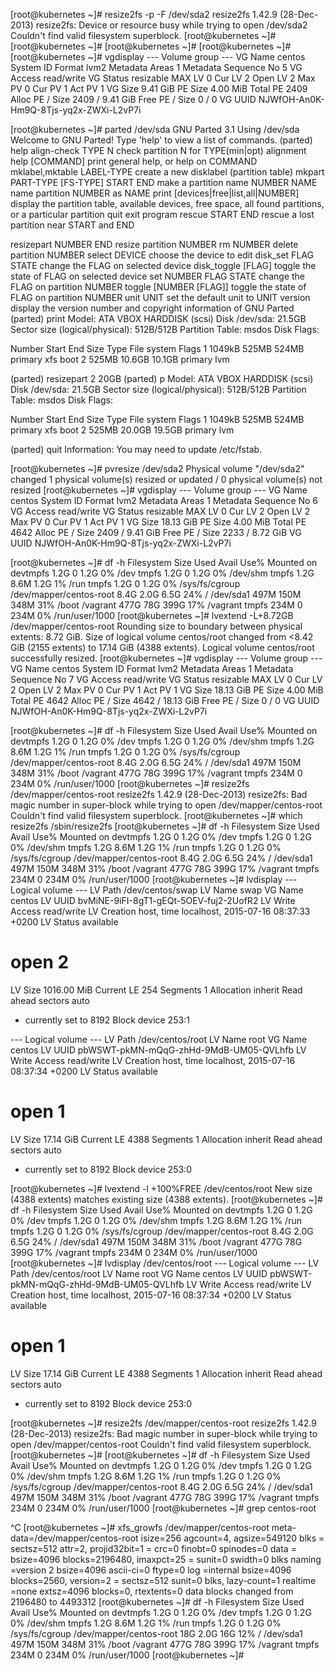 [root@kubernetes ~]# resize2fs -p -F /dev/sda2
resize2fs 1.42.9 (28-Dec-2013)
resize2fs: Device or resource busy while trying to open /dev/sda2
Couldn't find valid filesystem superblock.
[root@kubernetes ~]#
[root@kubernetes ~]#
[root@kubernetes ~]#
[root@kubernetes ~]#
[root@kubernetes ~]# vgdisplay
  --- Volume group ---
  VG Name               centos
  System ID
  Format                lvm2
  Metadata Areas        1
  Metadata Sequence No  5
  VG Access             read/write
  VG Status             resizable
  MAX LV                0
  Cur LV                2
  Open LV               2
  Max PV                0
  Cur PV                1
  Act PV                1
  VG Size               9.41 GiB
  PE Size               4.00 MiB
  Total PE              2409
  Alloc PE / Size       2409 / 9.41 GiB
  Free  PE / Size       0 / 0
  VG UUID               NJWfOH-An0K-Hm9Q-8Tjs-yq2x-ZWXi-L2vP7i

[root@kubernetes ~]# parted /dev/sda
GNU Parted 3.1
Using /dev/sda
Welcome to GNU Parted! Type 'help' to view a list of commands.
(parted) help
  align-check TYPE N                        check partition N for TYPE(min|opt) alignment
  help [COMMAND]                           print general help, or help on COMMAND
  mklabel,mktable LABEL-TYPE               create a new disklabel (partition table)
  mkpart PART-TYPE [FS-TYPE] START END     make a partition
  name NUMBER NAME                         name partition NUMBER as NAME
  print [devices|free|list,all|NUMBER]     display the partition table, available devices, free space, all found partitions, or a particular partition
  quit                                     exit program
  rescue START END                         rescue a lost partition near START and END

  resizepart NUMBER END                    resize partition NUMBER
  rm NUMBER                                delete partition NUMBER
  select DEVICE                            choose the device to edit
  disk_set FLAG STATE                      change the FLAG on selected device
  disk_toggle [FLAG]                       toggle the state of FLAG on selected device
  set NUMBER FLAG STATE                    change the FLAG on partition NUMBER
  toggle [NUMBER [FLAG]]                   toggle the state of FLAG on partition NUMBER
  unit UNIT                                set the default unit to UNIT
  version                                  display the version number and copyright information of GNU Parted
(parted) print
Model: ATA VBOX HARDDISK (scsi)
Disk /dev/sda: 21.5GB
Sector size (logical/physical): 512B/512B
Partition Table: msdos
Disk Flags:

Number  Start   End     Size    Type     File system  Flags
 1      1049kB  525MB   524MB   primary  xfs          boot
 2      525MB   10.6GB  10.1GB  primary               lvm

(parted) resizepart 2 20GB
(parted) p
Model: ATA VBOX HARDDISK (scsi)
Disk /dev/sda: 21.5GB
Sector size (logical/physical): 512B/512B
Partition Table: msdos
Disk Flags:

Number  Start   End     Size    Type     File system  Flags
 1      1049kB  525MB   524MB   primary  xfs          boot
 2      525MB   20.0GB  19.5GB  primary               lvm

(parted) quit
Information: You may need to update /etc/fstab.

[root@kubernetes ~]# pvresize /dev/sda2
  Physical volume "/dev/sda2" changed
  1 physical volume(s) resized or updated / 0 physical volume(s) not resized
[root@kubernetes ~]# vgdisplay
  --- Volume group ---
  VG Name               centos
  System ID
  Format                lvm2
  Metadata Areas        1
  Metadata Sequence No  6
  VG Access             read/write
  VG Status             resizable
  MAX LV                0
  Cur LV                2
  Open LV               2
  Max PV                0
  Cur PV                1
  Act PV                1
  VG Size               18.13 GiB
  PE Size               4.00 MiB
  Total PE              4642
  Alloc PE / Size       2409 / 9.41 GiB
  Free  PE / Size       2233 / 8.72 GiB
  VG UUID               NJWfOH-An0K-Hm9Q-8Tjs-yq2x-ZWXi-L2vP7i

[root@kubernetes ~]# df -h
Filesystem               Size  Used Avail Use% Mounted on
devtmpfs                 1.2G     0  1.2G   0% /dev
tmpfs                    1.2G     0  1.2G   0% /dev/shm
tmpfs                    1.2G  8.6M  1.2G   1% /run
tmpfs                    1.2G     0  1.2G   0% /sys/fs/cgroup
/dev/mapper/centos-root  8.4G  2.0G  6.5G  24% /
/dev/sda1                497M  150M  348M  31% /boot
/vagrant                 477G   78G  399G  17% /vagrant
tmpfs                    234M     0  234M   0% /run/user/1000
[root@kubernetes ~]# lvextend  -L+8.72GB /dev/mapper/centos-root
  Rounding size to boundary between physical extents: 8.72 GiB.
  Size of logical volume centos/root changed from <8.42 GiB (2155 extents) to 17.14 GiB (4388 extents).
  Logical volume centos/root successfully resized.
[root@kubernetes ~]# vgdisplay
  --- Volume group ---
  VG Name               centos
  System ID
  Format                lvm2
  Metadata Areas        1
  Metadata Sequence No  7
  VG Access             read/write
  VG Status             resizable
  MAX LV                0
  Cur LV                2
  Open LV               2
  Max PV                0
  Cur PV                1
  Act PV                1
  VG Size               18.13 GiB
  PE Size               4.00 MiB
  Total PE              4642
  Alloc PE / Size       4642 / 18.13 GiB
  Free  PE / Size       0 / 0
  VG UUID               NJWfOH-An0K-Hm9Q-8Tjs-yq2x-ZWXi-L2vP7i

[root@kubernetes ~]# df -h
Filesystem               Size  Used Avail Use% Mounted on
devtmpfs                 1.2G     0  1.2G   0% /dev
tmpfs                    1.2G     0  1.2G   0% /dev/shm
tmpfs                    1.2G  8.6M  1.2G   1% /run
tmpfs                    1.2G     0  1.2G   0% /sys/fs/cgroup
/dev/mapper/centos-root  8.4G  2.0G  6.5G  24% /
/dev/sda1                497M  150M  348M  31% /boot
/vagrant                 477G   78G  399G  17% /vagrant
tmpfs                    234M     0  234M   0% /run/user/1000
[root@kubernetes ~]# resize2fs /dev/mapper/centos-root
resize2fs 1.42.9 (28-Dec-2013)
resize2fs: Bad magic number in super-block while trying to open /dev/mapper/centos-root
Couldn't find valid filesystem superblock.
[root@kubernetes ~]# which resize2fs
/sbin/resize2fs
[root@kubernetes ~]# df -h
Filesystem               Size  Used Avail Use% Mounted on
devtmpfs                 1.2G     0  1.2G   0% /dev
tmpfs                    1.2G     0  1.2G   0% /dev/shm
tmpfs                    1.2G  8.6M  1.2G   1% /run
tmpfs                    1.2G     0  1.2G   0% /sys/fs/cgroup
/dev/mapper/centos-root  8.4G  2.0G  6.5G  24% /
/dev/sda1                497M  150M  348M  31% /boot
/vagrant                 477G   78G  399G  17% /vagrant
tmpfs                    234M     0  234M   0% /run/user/1000
[root@kubernetes ~]# lvdisplay
  --- Logical volume ---
  LV Path                /dev/centos/swap
  LV Name                swap
  VG Name                centos
  LV UUID                bvMiNE-9iFI-8gT1-gEQt-5OEV-fuj2-2UofR2
  LV Write Access        read/write
  LV Creation host, time localhost, 2015-07-16 08:37:33 +0200
  LV Status              available
  # open                 2
  LV Size                1016.00 MiB
  Current LE             254
  Segments               1
  Allocation             inherit
  Read ahead sectors     auto
  - currently set to     8192
  Block device           253:1

  --- Logical volume ---
  LV Path                /dev/centos/root
  LV Name                root
  VG Name                centos
  LV UUID                pbWSWT-pkMN-mQqG-zhHd-9MdB-UM05-QVLhfb
  LV Write Access        read/write
  LV Creation host, time localhost, 2015-07-16 08:37:34 +0200
  LV Status              available
  # open                 1
  LV Size                17.14 GiB
  Current LE             4388
  Segments               1
  Allocation             inherit
  Read ahead sectors     auto
  - currently set to     8192
  Block device           253:0

[root@kubernetes ~]# lvextend -l +100%FREE /dev/centos/root
  New size (4388 extents) matches existing size (4388 extents).
[root@kubernetes ~]# df -h
Filesystem               Size  Used Avail Use% Mounted on
devtmpfs                 1.2G     0  1.2G   0% /dev
tmpfs                    1.2G     0  1.2G   0% /dev/shm
tmpfs                    1.2G  8.6M  1.2G   1% /run
tmpfs                    1.2G     0  1.2G   0% /sys/fs/cgroup
/dev/mapper/centos-root  8.4G  2.0G  6.5G  24% /
/dev/sda1                497M  150M  348M  31% /boot
/vagrant                 477G   78G  399G  17% /vagrant
tmpfs                    234M     0  234M   0% /run/user/1000
[root@kubernetes ~]# lvdisplay /dev/centos/root
  --- Logical volume ---
  LV Path                /dev/centos/root
  LV Name                root
  VG Name                centos
  LV UUID                pbWSWT-pkMN-mQqG-zhHd-9MdB-UM05-QVLhfb
  LV Write Access        read/write
  LV Creation host, time localhost, 2015-07-16 08:37:34 +0200
  LV Status              available
  # open                 1
  LV Size                17.14 GiB
  Current LE             4388
  Segments               1
  Allocation             inherit
  Read ahead sectors     auto
  - currently set to     8192
  Block device           253:0

[root@kubernetes ~]# resize2fs /dev/mapper/centos-root
resize2fs 1.42.9 (28-Dec-2013)
resize2fs: Bad magic number in super-block while trying to open /dev/mapper/centos-root
Couldn't find valid filesystem superblock.
[root@kubernetes ~]#
[root@kubernetes ~]# df -h
Filesystem               Size  Used Avail Use% Mounted on
devtmpfs                 1.2G     0  1.2G   0% /dev
tmpfs                    1.2G     0  1.2G   0% /dev/shm
tmpfs                    1.2G  8.6M  1.2G   1% /run
tmpfs                    1.2G     0  1.2G   0% /sys/fs/cgroup
/dev/mapper/centos-root  8.4G  2.0G  6.5G  24% /
/dev/sda1                497M  150M  348M  31% /boot
/vagrant                 477G   78G  399G  17% /vagrant
tmpfs                    234M     0  234M   0% /run/user/1000
[root@kubernetes ~]# grep centos-root

^C
[root@kubernetes ~]#  xfs_growfs /dev/mapper/centos-root
meta-data=/dev/mapper/centos-root isize=256    agcount=4, agsize=549120 blks
         =                       sectsz=512   attr=2, projid32bit=1
         =                       crc=0        finobt=0 spinodes=0
data     =                       bsize=4096   blocks=2196480, imaxpct=25
         =                       sunit=0      swidth=0 blks
naming   =version 2              bsize=4096   ascii-ci=0 ftype=0
log      =internal               bsize=4096   blocks=2560, version=2
         =                       sectsz=512   sunit=0 blks, lazy-count=1
realtime =none                   extsz=4096   blocks=0, rtextents=0
data blocks changed from 2196480 to 4493312
[root@kubernetes ~]# df -h
Filesystem               Size  Used Avail Use% Mounted on
devtmpfs                 1.2G     0  1.2G   0% /dev
tmpfs                    1.2G     0  1.2G   0% /dev/shm
tmpfs                    1.2G  8.6M  1.2G   1% /run
tmpfs                    1.2G     0  1.2G   0% /sys/fs/cgroup
/dev/mapper/centos-root   18G  2.0G   16G  12% /
/dev/sda1                497M  150M  348M  31% /boot
/vagrant                 477G   78G  399G  17% /vagrant
tmpfs                    234M     0  234M   0% /run/user/1000
[root@kubernetes ~]#
